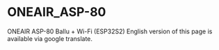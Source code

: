 # ONEAIR_ASP-80
ONEAIR ASP-80 Ballu + Wi-Fi (ESP32S2)
English version of this page is available via google translate.
